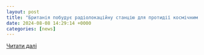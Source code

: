 ```yaml
---
layout: post
title: "Британія побудує радіолокаційну станцію для протидії космічним загрозам КНР і Росії | Європейська правда"
date: 2024-08-08 14:29:14 +0000
categories: [news]
---
```


[Читати далі](https://www.eurointegration.com.ua/news/2024/08/8/7191758/)
